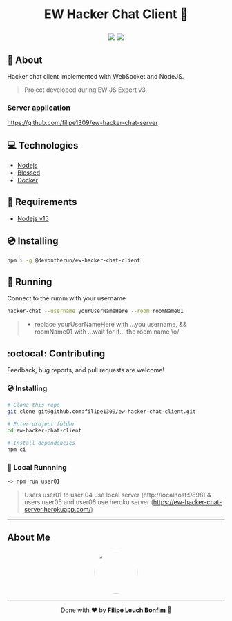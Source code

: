 # <p align="center">EW Hacker Chat Client 💬</p>

<p align="center">
<img src="https://img.shields.io/badge/nodejs-15.11.0-blue" />
<img src="https://img.shields.io/badge/blessed-0.1.81-orange"/>
</p>

## 💬 About

Hacker chat client implemented with WebSocket and NodeJS.

> Project developed during EW JS Expert v3.

### Server application

https://github.com/filipe1309/ew-hacker-chat-server

## :computer: Technologies

-   [Nodejs](https://nodejs.org/en/)
-   [Blessed](https://www.npmjs.com/package/blessed)
-   [Docker](https://www.docker.com/)

## 📜 Requirements

-   [Nodejs v15](https://nodejs.org/en/)

## 💿 Installing

```sh
npm i -g @devontherun/ew-hacker-chat-client
```

## 🏃 Running

Connect to the rumm with your username

```sh
hacker-chat --username yourUserNameHere --room roomName01
```

> -   replace yourUserNameHere with ...you username, && roomName01 with ...wait for it... the room name \o/

## :octocat: Contributing

Feedback, bug reports, and pull requests are welcome!

### 💿 Installing

```sh
# Clone this repo
git clone git@github.com:filipe1309/ew-hacker-chat-client.git

# Enter project folder
cd ew-hacker-chat-client

# Install dependencies
npm ci
```

### 🏃 Local Runnning

```sh
-> npm run user01
```

> Users user01 to user 04 use local server (http://localhost:9898)
> & users user05 and user06 use heroku server (https://ew-hacker-chat-server.herokuapp.com/)

---

## About Me

<p align="center">

<a style="font-weight: bold" href="https://www.linkedin.com/in/filipe1309/">
 <img style="border-radius:50%" width="100px; "src="https://avatars.githubusercontent.com/u/2081014?s=60&v=4"/>
</a>
</p>

---

<p align="center">
Done with ♥ by <a style="font-weight: bold" href="https://www.linkedin.com/in/filipe1309/">Filipe Leuch Bonfim</a> 🖖
</p>
